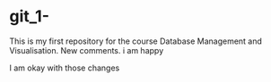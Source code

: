 # git_1-
This is my first repository for the course Database Management and Visualisation. 
New comments. 
i am happy

I am okay with those changes
